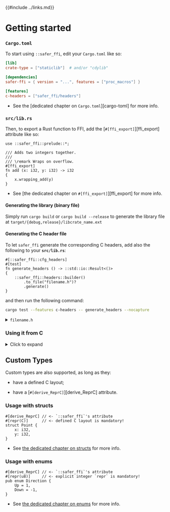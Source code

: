 {{#include ../links.md}}

# Getting started

### `Cargo.toml`

To start using `::safer_ffi`, edit your `Cargo.toml` like so:

```toml
[lib]
crate-type = ["staticlib"]  # and/or "cdylib"

[dependencies]
safer-ffi = { version = "...", features = ["proc_macros"] }

[features]
c-headers = ["safer_ffi/headers"]
```

  - See the [dedicated chapter on `Cargo.toml`][cargo-toml] for more info.

### `src/lib.rs`

Then, to export a Rust function to FFI, add the [`#[ffi_export]`][ffi_export]
attribute like so:

```rust,noplaypen
use ::safer_ffi::prelude::*;

/// Adds two integers together.
///
/// \remark Wraps on overflow.
#[ffi_export]
fn add (x: i32, y: i32) -> i32
{
    x.wrapping_add(y)
}
```

  - See [the dedicated chapter on `#[ffi_export]`][ffi_export] for more info.

#### Generating the library (binary file)

Simply run `cargo build` or `cargo build --release` to generate the library
file at `target/{debug,release}/libcrate_name.ext`

#### Generating the C header file

To let `safer_ffi` generate the corresponding C headers, add also the following to
your **`src/lib.rs`**:

```rust,noplaypen
#[::safer_ffi::cfg_headers]
#[test]
fn generate_headers () -> ::std::io::Result<()>
{
    ::safer_ffi::headers::builder()
        .to_file("filename.h")?
        .generate()
}
```

and then run the following command:

```bash
cargo test --features c-headers -- generate_headers --nocapture
```

<details><summary><code>filename.h</code></summary>

```C
/*! \file */
/*******************************************
 *                                         *
 *  File auto-generated by `::safer_ffi`.  *
 *                                         *
 *  Do not manually edit this file.        *
 *                                         *
 *******************************************/

#ifndef __RUST_EXAMPLE__
#define __RUST_EXAMPLE__

#ifdef __cplusplus
extern "C" {
#endif


#include <stddef.h>
#include <stdint.h>

/** \brief
 *  Adds two integers together.
 *
 *  \remark Wraps on overflow.
 */
int32_t add (
    int32_t x,
    int32_t y);


#ifdef __cplusplus
} /* extern "C" */
#endif

#endif /* __RUST_EXAMPLE__ */
```

</details>

### Using it from C

<details><Summary>Click to expand</summary>

Here is a basic example to showcase FFI calling into our `add`
function:

```C
// main.rs
#include <inttypes.h>
#include <stdio.h>
#include <stdlib.h>

#include "filename.h"

int main (int argc, char const * const argv[])
{
    printf("42 + 27 = %" PRId32 "\n", add(42, 27));
    return EXIT_SUCCESS;
}
```

compile it with:

```bash
cc main.c -o main -L target/debug -l crate_name
./main  # Run it!
```

</details>

## Custom Types

Custom types are also supported, as long as they:

  - have a defined C layout;

  - have a [`#[derive_ReprC]`][derive_ReprC] attribute.

### Usage with structs

```rust,noplaypen
#[derive_ReprC] // <- `::safer_ffi`'s attribute
#[repr(C)]      // <- defined C layout is mandatory!
struct Point {
    x: i32,
    y: i32,
}
```

  - See [the dedicated chapter on structs](/derive-reprc/struct.md) for more info.

### Usage with enums

```rust,noplaypen
#[derive_ReprC] // <- `::safer_ffi`'s attribute
#[repr(u8)]     // <- explicit integer `repr` is mandatory!
pub enum Direction {
    Up = 1,
    Down = -1,
}
```

  - See [the dedicated chapter on enums](/derive-reprc/enum.md) for more info.
